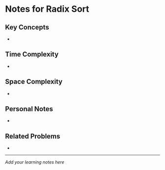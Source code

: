 # Notes for Radix Sort

## Key Concepts

- 

## Time Complexity

- 

## Space Complexity

- 

## Personal Notes

- 

## Related Problems

- 

---

*Add your learning notes here*
